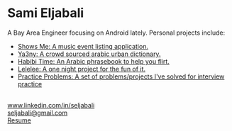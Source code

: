 # Sami Eljabali
A Bay Area Engineer focusing on Android lately. Personal projects include:

- [Shows Me: A music event listing application.][showsmeapp]
- [Ya3ny: A crowd sourced arabic urban dictionary.][ya3ny]
- [Habibi Time: An Arabic phrasebook to help you flirt.][habibitime]
- [Lelelee: A one night project for the fun of it.][lelelee]
- [Practice Problems: A set of problems/projects I've solved for interview practice][practice_problems]

<br>www.linkedin.com/in/seljabali
<br>seljabali@gmail.com
<br>[Resume][resume]

[showsmeapp]: https://www.showsmeapp.com/
[habibitime]: https://www.habibitime.com/
[lelelee]: https://play.google.com/store/apps/details?id=com.lelelee.codingcamels
[ya3ny]: https://www.ya3ny.com/
[practice_problems]: http://www.github.com/
[resume]: http://www.github.com/
